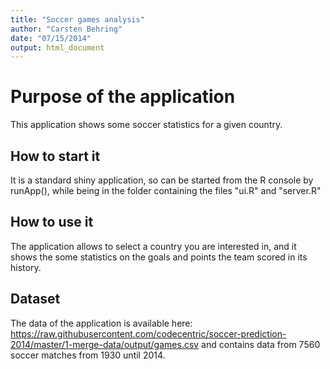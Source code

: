 ```yaml
---
title: "Soccer games analysis"
author: "Carsten Behring"
date: "07/15/2014"
output: html_document
---
```


# Purpose of the application

This application shows some soccer statistics for a given country.

## How to start it
It is a standard shiny application, so can be started from the R console by runApp(), while being in the folder containing the files "ui.R" and "server.R"

## How to use it

The application allows to select a country you are interested in, and it shows the some statistics on the goals and points the team scored in its history.


## Dataset
The data of the application is available here: https://raw.githubusercontent.com/codecentric/soccer-prediction-2014/master/1-merge-data/output/games.csv and contains data from 7560 soccer matches from 1930 until 2014.




